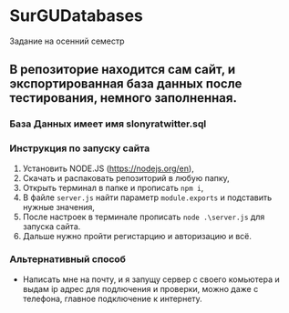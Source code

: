 # SurGUDatabases
Задание на осенний семестр 

## В репозиторие находится сам сайт, и экспортированная база данных после тестирования, немного заполненная.

### База Данных имеет имя slonyratwitter.sql

### Инструкция по запуску сайта

1) Установить NODE.JS (https://nodejs.org/en),
2) Скачать и распаковать репозиторий в любую папку,
3) Открыть терминал в папке и прописать `npm i`,
4) В файле `server.js` найти параметр `module.exports` и подставить нужные значения,
5) После настроек в терминале прописать `node .\server.js` для запуска сайта.
6) Дальше нужно пройти регистарцию и авторизацию и всё.

### Альтернативный способ

* Написать мне на почту, и я запущу сервер с своего комьютера и выдам ip адрес для подлючения и проверки, можно даже с телефона, главное подключение к интернету.
